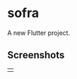 # sofra

A new Flutter project.

## Screenshots
<table style={border:"none"}><tr><td><img src="https://github.com/Ahmedhassan50/Sofra/blob/master/screenshot/1.png" width="300" height="600 /></td><td><img src="https://github.com/Ahmedhassan50/Sofra/blob/master/screenshot/2.png" width="300" height="600 /></td></tr>
<tr>
  <td><img src="https://github.com/Ahmedhassan50/Sofra/blob/master/screenshot/3.png" width="300" height="600 /></td>
    
  </tr>
</table>
